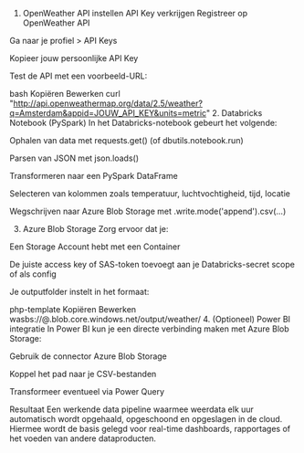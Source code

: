 1. OpenWeather API instellen
API Key verkrijgen
Registreer op OpenWeather API

Ga naar je profiel > API Keys

Kopieer jouw persoonlijke API Key

Test de API met een voorbeeld-URL:

bash
Kopiëren
Bewerken
curl "http://api.openweathermap.org/data/2.5/weather?q=Amsterdam&appid=JOUW_API_KEY&units=metric"
2. Databricks Notebook (PySpark)
In het Databricks-notebook gebeurt het volgende:

Ophalen van data met requests.get() (of dbutils.notebook.run)

Parsen van JSON met json.loads()

Transformeren naar een PySpark DataFrame

Selecteren van kolommen zoals temperatuur, luchtvochtigheid, tijd, locatie

Wegschrijven naar Azure Blob Storage met .write.mode('append').csv(...)

3. Azure Blob Storage
Zorg ervoor dat je:

Een Storage Account hebt met een Container

De juiste access key of SAS-token toevoegt aan je Databricks-secret scope of als config

Je outputfolder instelt in het formaat:

php-template
Kopiëren
Bewerken
wasbs://<container>@<storageaccount>.blob.core.windows.net/output/weather/
4. (Optioneel) Power BI integratie
In Power BI kun je een directe verbinding maken met Azure Blob Storage:

Gebruik de connector Azure Blob Storage

Koppel het pad naar je CSV-bestanden

Transformeer eventueel via Power Query

Resultaat
Een werkende data pipeline waarmee weerdata elk uur automatisch wordt opgehaald, opgeschoond en opgeslagen in de cloud. Hiermee wordt de basis gelegd voor real-time dashboards, rapportages of het voeden van andere dataproducten.
